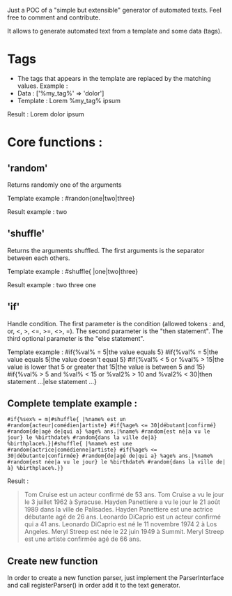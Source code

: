 Just a POC of a "simple but extensible" generator of automated texts. Feel free to comment and contribute.

It allows to generate automated text from a template and some data (tags).

# Tags

- The tags that appears in the template are replaced by the matching values. Example :
- Data : ['%my_tag%' => 'dolor']
- Template : Lorem %my_tag% ipsum

Result : Lorem dolor ipsum

# Core functions :

## 'random'

Returns randomly one of the arguments

Template example :
    #randon{one|two|three}

Result example :
    two

## 'shuffle'

Returns the arguments shuffled. The first arguments is the separator between each others.

Template example :
    #shuffle{ |one|two|three}

Result example :
    two three one

## 'if'

Handle condition. The first parameter is the condition (allowed tokens : and, or, <, >, <=, >=, <>, =). The second parameter is the "then statement". The third optional parameter is the "else statement".

Template example :
    #if{%val% = 5|the value equals 5}
    #if{%val% = 5|the value equals 5|the value doesn't equal 5}
    #if{%val% < 5 or %val% > 15|the value is lower that 5 or greater that 15|the value is between 5 and 15}
    #if{%val% > 5 and %val% < 15 or %val2% > 10 and %val2% < 30|then statement ...|else statement ...}

## Complete template example :

    #if{%sex% = m|#shuffle{ |%name% est un #random{acteur|comédien|artiste} #if{%age% <= 30|débutant|confirmé} #random{de|agé de|qui a} %age% ans.|%name% #random{est né|a vu le jour} le %birthdate% #random{dans la ville de|à} %birthplace%.}|#shuffle{ |%name% est une #random{actrice|comédienne|artiste} #if{%age% <= 30|débutante|confirmée} #random{de|agé de|qui a} %age% ans.|%name% #random{est née|a vu le jour} le %birthdate% #random{dans la ville de|à} %birthplace%.}}

Result :

> Tom Cruise est un acteur confirmé de 53 ans. Tom Cruise a vu le jour le 3 juillet 1962 à Syracuse.
> Hayden Panettiere a vu le jour le 21 août 1989 dans la ville de Palisades. Hayden Panettiere est une actrice débutante agé de 26 ans.
> Leonardo DiCaprio est un acteur confirmé qui a 41 ans. Leonardo DiCaprio est né le 11 novembre 1974 2 à Los Angeles.
> Meryl Streep est née le 22 juin 1949 à Summit. Meryl Streep est une artiste confirmée agé de 66 ans.

## Create new function

In order to create a new function parser, just implement the ParserInterface and call registerParser() in order add it to the text generator.